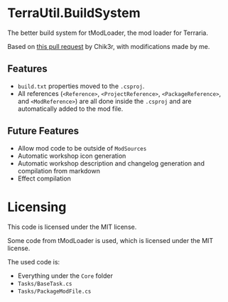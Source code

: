 ﻿# TerraUtil.BuildSystem

The better build system for tModLoader, the mod loader for Terraria.

Based on [this pull request](https://github.com/tModLoader/tModLoader/pull/2472) by Chik3r, with modifications made by me.

## Features

- `build.txt` properties moved to the `.csproj`.
- All references (`<Reference>`, `<ProjectReference>`, `<PackageReference>`, and `<ModReference>`) are all done inside the `.csproj` and are automatically added to the mod file.

## Future Features

- Allow mod code to be outside of `ModSources`
- Automatic workshop icon generation
- Automatic workshop description and changelog generation and compilation from markdown
- Effect compilation

# Licensing

This code is licensed under the MIT license.

Some code from tModLoader is used, which is licensed under the MIT license.

The used code is:

- Everything under the `Core` folder
- `Tasks/BaseTask.cs`
- `Tasks/PackageModFile.cs`
